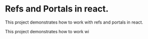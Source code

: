 # Refs and Portals in react.

This project demonstrates how to work with refs and portals in react.

This project demonstrates how to work wi

